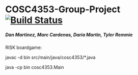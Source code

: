 
# COSC4353-Group-Project [![Build Status](https://travis-ci.org/Tylerremmie/COSC4353-Group-Project.svg?branch=master)](https://travis-ci.org/Tylerremmie/COSC4353-Group-Project)

##### Dan Martinez, Marc Cardenas, Daria Martin, Tyler Remmie

RISK boardgame:

javac -d bin src/main/java/cosc4353/*.java

java -cp bin cosc4353.Main